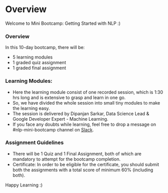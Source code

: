 # Overview

Welcome to Mini Bootcamp: Getting Started with NLP :\)

### Overview

In this 10-day bootcamp, there will be:

* 5 learning modules
* 1 graded quiz assignment
* 1 graded final assignment

### Learning Modules:

* Here the learning module consist of one recorded session, which is 1:30 hrs long and is extensive to grasp and learn in one go.
* So, we have divided the whole session into small tiny modules to make the learning easy.
* The session is delivered by Dipanjan Sarkar, Data Science Lead & Google Developer Expert - Machine Learning.
* If you face any doubts while learning, feel free to drop a message on \#nlp-mini-bootcamp channel on [Slack](https://join.slack.com/t/dphibootcamp/shared_invite/zt-ndk1sg93-31J2Fnzn~pLkbqMTCJrfaw).

### Assignment Guidelines

* There will be 1 Quiz and 1 Final Assignment, both of which are mandatory to attempt for the bootcamp completion.
* Certificate: In order to be eligible for the certificate, you should submit both the assignments with a total score of minimum 60% \(including both\).

Happy Learning :)
